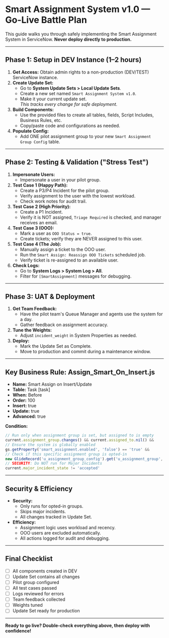 # Smart Assignment System v1.0 — Go-Live Battle Plan

This guide walks you through safely implementing the Smart Assignment System in ServiceNow. **Never deploy directly to production.**

---

## Phase 1: Setup in DEV Instance (1–2 hours)

1. **Get Access:** Obtain admin rights to a non-production (DEV/TEST) ServiceNow instance.
2. **Create Update Set:**  
   - Go to **System Update Sets > Local Update Sets**.
   - Create a new set named `Smart Assignment System v1.0`.
   - Make it your current update set.  
   *This tracks every change for safe deployment.*
3. **Build Components:**  
   - Use the provided files to create all tables, fields, Script Includes, Business Rules, etc.
   - Copy/paste code and configurations as needed.
4. **Populate Config:**  
   - Add ONE pilot assignment group to your new `Smart Assignment Group Config` table.

---

## Phase 2: Testing & Validation ("Stress Test")

1. **Impersonate Users:**  
   - Impersonate a user in your pilot group.
2. **Test Case 1 (Happy Path):**  
   - Create a P3/P4 Incident for the pilot group.
   - Verify assignment to the user with the lowest workload.
   - Check work notes for audit trail.
3. **Test Case 2 (High Priority):**  
   - Create a P1 Incident.
   - Verify it is NOT assigned, `Triage Required` is checked, and manager receives an email.
4. **Test Case 3 (OOO):**  
   - Mark a user as `OOO Status = true`.
   - Create tickets; verify they are NEVER assigned to this user.
5. **Test Case 4 (The Job):**  
   - Manually assign a ticket to the OOO user.
   - Run the `Smart Assign: Reassign OOO Tickets` scheduled job.
   - Verify ticket is re-assigned to an available user.
6. **Check Logs:**  
   - Go to **System Logs > System Log > All**.
   - Filter for `[SmartAssignment]` messages for debugging.

---

## Phase 3: UAT & Deployment

1. **Get Team Feedback:**  
   - Have the pilot team's Queue Manager and agents use the system for a day.
   - Gather feedback on assignment accuracy.
2. **Tune the Weights:**  
   - Adjust `incident_weight` in System Properties as needed.
3. **Deploy:**  
   - Mark the Update Set as Complete.
   - Move to production and commit during a maintenance window.

---

## Key Business Rule: Assign_Smart_On_Insert.js

- **Name:** Smart Assign on Insert/Update
- **Table:** Task [task]
- **When:** Before
- **Order:** 100
- **Insert:** true
- **Update:** true
- **Advanced:** true

**Condition:**
```javascript
// Run only when assignment group is set, but assigned to is empty
current.assignment_group.changes() && current.assigned_to.nil() && 
// Ensure the system is globally enabled
gs.getProperty('smart_assignment.enabled', 'false') == 'true' &&
// Check if this specific assignment group is opted-in
new GlideRecord('u_assignment_group_config').get('u_assignment_group', current.assignment_group) &&
// SECURITY: Do NOT run for Major Incidents
current.major_incident_state != 'accepted'
```

---

## Security & Efficiency

- **Security:**  
  - Only runs for opted-in groups.
  - Skips major incidents.
  - All changes tracked in Update Set.
- **Efficiency:**  
  - Assignment logic uses workload and recency.
  - OOO users are excluded automatically.
  - All actions logged for audit and debugging.

---

## Final Checklist

- [ ] All components created in DEV
- [ ] Update Set contains all changes
- [ ] Pilot group configured
- [ ] All test cases passed
- [ ] Logs reviewed for errors
- [ ] Team feedback collected
- [ ] Weights tuned
- [ ] Update Set ready for production

---

**Ready to go live? Double-check everything above, then deploy with confidence!**